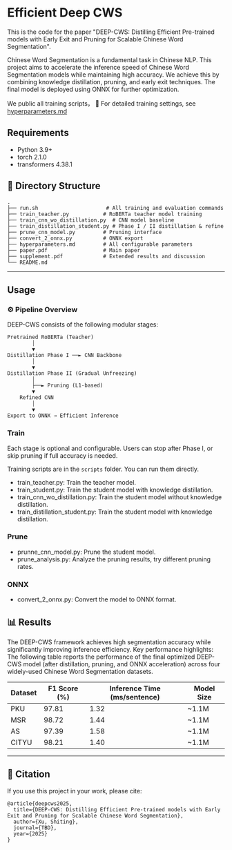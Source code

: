 # Efficient Deep CWS 

This is the code for the paper "DEEP-CWS: Distilling Efficient Pre-trained models with Early Exit and Pruning for Scalable Chinese Word Segmentation".

Chinese Word Segmentation is a fundamental task in Chinese NLP. This project aims to accelerate the inference speed of Chinese Word Segmentation models while maintaining high accuracy. We achieve this by combining knowledge distillation, pruning, and early exit techniques. The final model is deployed using ONNX for further optimization.

We public all training scripts， 📘 For detailed training settings, see [hyperparameters.md](./hyperparameters.md)

## Requirements

- Python 3.9+
- torch 2.1.0
- transformers 4.38.1

## 📂 Directory Structure

```
.
├── run.sh                      # All training and evaluation commands
├── train_teacher.py           # RoBERTa teacher model training
├── train_cnn_wo_distillation.py  # CNN model baseline
├── train_distillation_student.py # Phase I / II distillation & refine
├── prune_cnn_model.py         # Pruning interface
├── convert_2_onnx.py          # ONNX export
├── hyperparameters.md         # All configurable parameters
├── paper.pdf                  # Main paper
├── supplement.pdf             # Extended results and discussion
└── README.md
```

---

## Usage

### ⚙️ Pipeline Overview

DEEP-CWS consists of the following modular stages:

```
Pretrained RoBERTa (Teacher)
        │
        ▼
Distillation Phase I ──► CNN Backbone
        │
        ▼
Distillation Phase II (Gradual Unfreezing)
        │
        ├──► Pruning (L1-based)
        ▼
    Refined CNN
        │
        ▼
Export to ONNX → Efficient Inference
```

### Train



Each stage is optional and configurable. Users can stop after Phase I, or skip pruning if full accuracy is needed.

Training scripts are in the `scripts` folder. You can run them directly.

- train_teacher.py: Train the teacher model.
- train_student.py: Train the student model with knowledge distillation.
- train_cnn_wo_distillation.py: Train the student model without knowledge distillation.
- train_distillation_student.py: Train the student model with knowledge distillation.

### Prune
- prunne_cnn_model.py: Prune the student model.
- prune_analysis.py: Analyze the pruning results, try different pruning rates.

### ONNX
- convert_2_onnx.py: Convert the model to ONNX format.

## 📊 Results

The DEEP-CWS framework achieves high segmentation accuracy while significantly improving inference efficiency. Key performance highlights:
The following table reports the performance of the final optimized DEEP-CWS model (after distillation, pruning, and ONNX acceleration) across four widely-used Chinese Word Segmentation datasets.

| Dataset | F1 Score (%) | Inference Time (ms/sentence) | Model Size |
|---------|--------------|-------------------------------|------------|
| PKU     | 97.81        | 1.32                          | ~1.1M      |
| MSR     | 98.72        | 1.44                          | ~1.1M      |
| AS      | 97.39        | 1.58                          | ~1.1M      |
| CITYU   | 98.21        | 1.40                          | ~1.1M      |
---


## 📘 Citation

If you use this project in your work, please cite:

```
@article{deepcws2025,
  title={DEEP-CWS: Distilling Efficient Pre-trained models with Early Exit and Pruning for Scalable Chinese Word Segmentation},
  author={Xu, Shiting},
  journal={TBD},
  year={2025}
}
```
